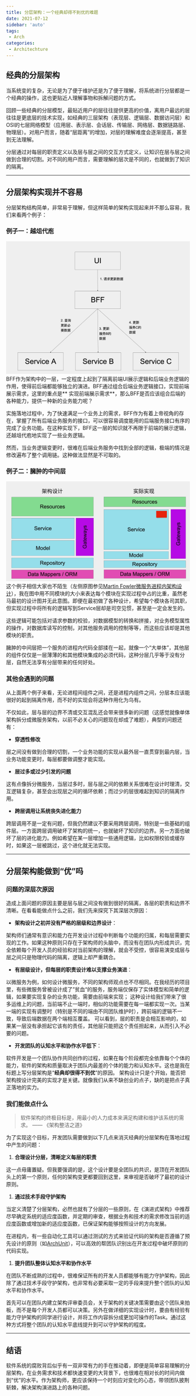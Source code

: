 ```yaml
---
title: 分层架构：一个经典却得不到优的难题
date: 2021-07-12
sidebar: 'auto'
tags:
 - Arch
categories:
 - Architechture
---
```


## 经典的分层架构

当系统变的复杂，无论是为了便于维护还是为了便于理解，将系统进行分层都是一个经典的操作，这也更贴近人理解事物和拆解问题的方式。

回顾一些经典的分层模型，最贴近用户的层往往提供更高的价值，离用户最远的层往往是更底层的技术实现，如经典的三层架构（表现层、逻辑层、数据访问层）和OSI的七层网络模型（应用层、表示层、会话层、传输层、网络层、数据链路层、物理层）。对用户而言，随着“层距离”的增加，对层的理解难度会逐渐提高，甚至到无法理解。

分层通过对每层的职责定义以及层与层之间的交互方式定义，让知识在层与层之间做到合理的切割。对不同的用户而言，需要理解的层次是不同的，也就做到了知识的隔离。

------

## 分层架构实现并不容易

分层架构结构简单，非常易于理解，但这样简单的架构实现起来并不那么容易，我们来看两个例子：

### 例子一：越俎代庖

![img](./202107121403.assets/8375279940_044187.png) BFF作为架构中的一层，一定程度上起到了隔离前端UI展示逻辑和后端业务逻辑的作用，使得前后端都能够独立的演进。BFF通过组合后端业务逻辑接口，实现前端展示需求，这里的重点是** 实现前端展示需求**，那么BFF是否应该组合后端的各种能力，提供一种新的业务能力呢？

实施落地过程中，为了快速满足一个业务上的需求，BFF作为有着上帝视角的存在，掌握了所有后端业务服务的接口，可以很容易调度能用的后端服务接口有序的完成了业务功能。在这种实现下，BFF这一层的知识就不再限于前端的展示逻辑，还越俎代庖地实现了一些业务逻辑。

然而，当业务逻辑变更时，很难在后端业务服务中找到全部的逻辑，极端的情况是修改遍布了整个调用链。这种做法显然是不可取的。

### 例子二：臃肿的中间层

![img](./202107121403.assets/8375280019_221557.png) 这个例子相信大家也不陌生（左侧原图参见[Martin Fowler微服务进程内架构设计](https://martinfowler.com/)），我在图中用不同模块的大小来表达每个模块在实现过程中占的比重，虽然老马最初的设计图并无此意图。即便在最初做了各种设计，希望每个模块各司其职，但实现过程中将所有的逻辑写到Service层却是司空见惯，甚至是一定会发生的。

这些逻辑可能包括对请求参数的校验，对数据模型的转换和拼接，对业务模型属性的操作，对数据库读写的控制，对其他服务调用的控制等等，而这些应该却是其他模块的职责。

臃肿的中间层把一个服务的进程内代码全部揉在一起，就像一个“大单体”，其他层的组件仅仅是一层薄薄的和其他模块集成的必须代码，这种分层几乎等于没有分层，自然无法享有分层带来的任何好处。

### 其他会遇到的问题

从上面两个例子来看，无论进程间组件之间，还是进程内组件之间，分层本应该能很好的起到隔离作用，而不好的实现会将这种作用化为乌有。

不仅如此，层与层的边界不清或交互混乱还会带来很多新的问题（这感觉就像单体架构拆分成微服务架构，以前不必关心的问题现在却成了难题），典型的问题还有：

- **穿透性修改**

层之间没有做到合理的切割，一个业务功能的实现从最外层一直贯穿到最内层，当业务功能变更时，每层都要做调整才能实现。

- **层过多或过少引发的问题**

这有点像拆分微服务，当层过多时，层与层之间的依赖关系很难在设计时理清，交互逻辑复杂，甚至会出现层之间的循环依赖；而过少的层很难起到知识的隔离作用。

- **跨层调用让系统丧失进化能力**

跨层调用不是一定有问题，但我仍然建议不要采用跨层调用，特别是一些基础的组件层。一方面跨层调用破坏了架构的统一，也就破坏了知识的边界。另一方面也破坏了层的进化能力。例如希望在某一层增加一些通用逻辑，比如权限校验或缓存时，如果这一层被跳过，这个进化就无法实现。

------

## 分层架构能做到“优”吗

### 问题的深层次原因

造成上面问题的原因主要是层与层之间没有做到很好的隔离，各层的职责和边界不清晰。在看看能做点什么之前，我们先来探究下其深层次原因：

- **架构设计之初并没有严格的层级和边界设计**：

架构师们通常有意识和能力在开发设计过程中判断每个功能的归属，和每层需要实现的工作。如果这种原则只存在于架构师的头脑中，而没有在团队内形成共识，完全依赖每个开发人员的经验和对当前架构的理解，就会不受控，很容易演变成层与层之间只是物理代码的隔离，逻辑上却严重耦合。

- **有层级设计，但每层的职责设计难以支撑业务演进**：

以微服务为例，如何设计微服务，不同的架构师观点也不尽相同。在我经历的项目里，有些微服务曾被设计成了”贫血“的服务，服务端仅保存了实体模型和简单的逻辑，如果要实现复杂的业务功能，需要由前端来实现； 这种设计给我们带来了很多运维上的问题，当前端不止一端时，相似的功能需要在每一端都实现一次。当某一端的实现有调整时（特别是不同的端由不同团队维护时），跨前端的逻辑不一致，导致后端数据在两个端相互覆盖。 可以看到，层的职责是会相互影响的，如果某一层没有承担起它该有的责任，其他层只能把这个责任担起来，从而引入不必要的问题。

- **开发团队的认知水平和协作水平低下**：

软件开发是一个团队协作共同创作的过程，如果在每个阶段都完全依靠每个个体的能力，软件的架构和质量取决于团队内最差的个体的能力和认知水平。这也是我在标题上写分层架构是“**经典却很得不到优**”的原因。 架构设计只是个开始，能否把架构按设计完美的实现才是关键。就像我们从来不缺创业的点子，缺的是把点子真正落地的实力。

### 我们能做点什么

> 软件架构的终极目标是，用最小的人力成本来满足构建和维护该系统的需求。 —— 《架构整洁之道》

为了实现这个目标，开发团队需要做到以下几点来消灭经典的分层架构在落地过程中产生的问题：

1. **合理设计分层，清晰定义每层的职责**

这一点毋庸置疑。但我要强调的是，这个设计要是全团队的共识，是顶在开发团队头上的第一个原则，任何的架构变更都要回到这里，来审视是否破坏了最初的设计原则。

1. **通过技术手段守护架构**

当定义清楚了分层架构，必然也就有了分层的一些原则，在《演进式架构》中推荐尽早确定系统的适应度函数，并定期的审查，根据业务和技术的需求修改当前的适应度函数或增加新的适应度函数，已保证架构能够按照设计的方向发展。

在进程内，有一些自动化工具可以通过测试的方式来验证代码的架构是否遵循了预先设计的原则（如[ArchUnit](https://www.archunit.org/)），可以高效的帮团队识别出在开发过程中破坏原则的代码实现。

1. **提升团队整体认知水平和协作水平**

在团队不断成熟的过程中，很难保证所有的开发人员都能够有能力守护架构，因此除了通过技术手段守护架构，也非常有必要采取一定的手段来提升整个团队的认知水平和协作水平。

首先可以在团队内建立架构评审委员会，关于架构的关键决策需要由这个团队来拍板，而不是每个开发人员都可以决策。另外在做详细的实现设计时，要由有经验有能力守护架构的同学进行设计，并将工作内容拆分成更加可操作的Task。通过这种方式将整个团队的认知水平底线提升到可以守护架构的程度。

------

## 结语

软件系统的腐败背后似乎有一双非常有力的手在推动着，即便是简单容易理解的分层架构，在业务需求和技术都快速变更的大背景下，也很难在相对长的时间内做到“优”的水平。作为架构师，更应该保持一个时刻应对变化的心态，带领团队披荆斩棘，解决架构演进路上的各种问题。